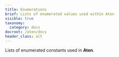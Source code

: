 ```yaml
---
title: Enumerations
brief: Lists of enumerated values used within Aten
visible: true
taxonomy:
  category: docs
docroot: /aten/docs
header_class: alt
---
```


Lists of enumerated constants used in **Aten**.


